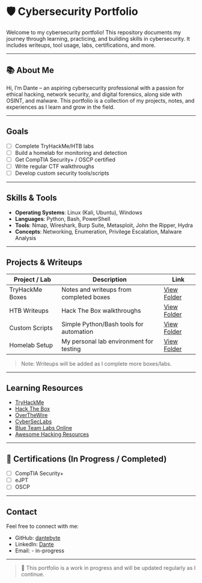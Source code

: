 # 🛡️ Cybersecurity Portfolio

Welcome to my cybersecurity portfolio! This repository documents my journey through learning, practicing, and building skills in cybersecurity. It includes writeups, tool usage, labs, certifications, and more.

---

## 📚 About Me

Hi, I’m Dante – an aspiring cybersecurity professional with a passion for ethical hacking, network security, and digital forensics, along side with OSINT, and malware. This portfolio is a collection of my projects, notes, and experiences as I learn and grow in the field.

---

## Goals

- [ ] Complete TryHackMe/HTB labs
- [ ] Build a homelab for monitoring and detection
- [ ] Get CompTIA Security+ / OSCP certified
- [ ] Write regular CTF walkthroughs
- [ ] Develop custom security tools/scripts

---

## Skills & Tools

- **Operating Systems**: Linux (Kali, Ubuntu), Windows
- **Languages**: Python, Bash, PowerShell
- **Tools**: Nmap, Wireshark, Burp Suite, Metasploit, John the Ripper, Hydra
- **Concepts**: Networking, Enumeration, Privilege Escalation, Malware Analysis

---

## Projects & Writeups

| Project / Lab | Description | Link |
|---------------|-------------|------|
| TryHackMe Boxes | Notes and writeups from completed boxes | [View Folder](./tryhackme/) |
| HTB Writeups | Hack The Box walkthroughs | [View Folder](./htb/) |
| Custom Scripts | Simple Python/Bash tools for automation | [View Folder](./scripts/) |
| Homelab Setup | My personal lab environment for testing | [View Folder](./homelab/) |

> Note: Writeups will be added as I complete more boxes/labs.

---

##  Learning Resources

- [TryHackMe](https://tryhackme.com)
- [Hack The Box](https://hackthebox.com)
- [OverTheWire](https://overthewire.org)
- [CyberSecLabs](https://cyberseclabs.co.uk)
- [Blue Team Labs Online](https://blueteamlabs.online)
- [Awesome Hacking Resources](https://github.com/Hack-with-Github/Awesome-Hacking)

---

## 📄 Certifications (In Progress / Completed) 

- [ ] CompTIA Security+
- [ ] eJPT
- [ ] OSCP

---

## Contact

Feel free to connect with me:

- GitHub: [dantebyte](https://github.com/dantebyte)
- LinkedIn: [Dante](https://linkedin.com/in/dante-bugiani-a39242361)
- Email: - in-progress

---

> 🚧 This portfolio is a work in progress and will be updated regularly as I continue.
